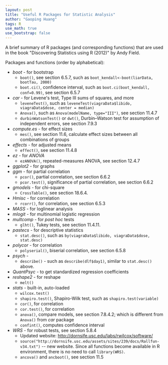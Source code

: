 ```yaml
---
layout: post
title: "Useful R Packages for Statistic Analysis"
author: "Gaoping Huang"
tags: R
use_math: true
use_bootstrap: false
---
```



A brief summary of R packages (and corresponding functions) that are used in the book "Discovering Statistics using R (2012)" by Andy Field.

Packages and functions (order by alphabetical):
* *boot* - for bootstrap
    * `boot()`, see section 6.5.7, such as `boot_kendall<-boot(liarData, bootTau, 2000)`
    * `boot.ci()`, confidence interval, such as `boot.ci(boot_kendall, conf=0.99)`, see section 6.5.7
* *car* - for Levene's test, Type III sums of squares, and more
    * `leveneTest()`, such as `leveneTest(viagraData$libido, viagraData$dose, center = median)`
    * `Anova()`, such as `Anova(modelName, type="III")`, see section 11.4.7
    * `durbinWatsonTest()` or `dwt()`, Durbin–Watson test for assumption of independent errors, see section 7.9.3
* *compute.es* - for effect sizes
    * `mes()`, see section 11.6, calculate effect sizes between all combinations of groups
* *effects* - for adjusted means
    * `effect()`, see section 11.4.8
* *ez* - for *ANOVA*
    * `ezANOVA()`, repeated-measures ANOVA, see section 12.4.7
* *ggplot2* - for graphs
* *ggm* - for partial correlation
    * `pcor()`, partial correlation, see section 6.6.2
    * `pcor.test()`, significance of partial correlation, see section 6.6.2
* *gmodels* - for chi-square
    * `CrossTable()`, see section 18.6.4.
* *Hmisc* - for correlation
    * `rcorr()`, for correlation, see section 6.5.3
* *MASS* - for loglinear analysis
* *mlogit* - for multinomial logistic regression
* *multcomp* - for *post hoc* tests
    * `glht()`, Tukey tests, see section 11.4.11.
* *pastecs* - for descriptive statistics
    * `stat.desc()`, such as `by(viagraData$libido, viagraData$dose, stat.desc)`
* *polycor* - for correlation
    * `polyserial()`, biserial correlation, see section 6.5.8
* *psych* -
    * `describe()` - such as `describe(dlf$day1)`, similar to `stat.desc()` above.
* *QuantPsyc* - to get standardized regression coefficients
* *reshape2* - for reshape
    * `melt()`
* *stats* - built-in, auto-loaded
    * `wilcox.test()`
    * `shapiro.test()`, Shapiro-Wilk test, such as `shapiro.test(variable)`
    * `cor()`, for correlation
    * `cor.test()`, for correlation
    * `anova()`, compare models, see section 7.8.4.2; which is different from `Anova()` from *car* package
    * `confint()`, computes confidence interval
* *WRS* - for robust tests, see section 5.8.4
  * Updated website: <http://dornsife.usc.edu/labs/rwilcox/software/>
  * `source("http://dornsife.usc.edu/assets/sites/239/docs/Rallfun-v34.txt")`  -- new website. Since all functions become available in R environment, there is no need to call `library(WRS)`.
  * `ancova()` and `ancboot()`, see section 11.5





